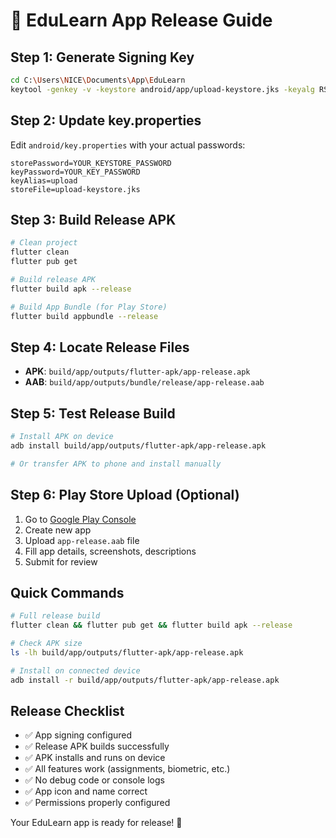 # 🚀 EduLearn App Release Guide

## **Step 1: Generate Signing Key**
```bash
cd C:\Users\NICE\Documents\App\EduLearn
keytool -genkey -v -keystore android/app/upload-keystore.jks -keyalg RSA -keysize 2048 -validity 10000 -alias upload
```

## **Step 2: Update key.properties**
Edit `android/key.properties` with your actual passwords:
```
storePassword=YOUR_KEYSTORE_PASSWORD
keyPassword=YOUR_KEY_PASSWORD
keyAlias=upload
storeFile=upload-keystore.jks
```

## **Step 3: Build Release APK**
```bash
# Clean project
flutter clean
flutter pub get

# Build release APK
flutter build apk --release

# Build App Bundle (for Play Store)
flutter build appbundle --release
```

## **Step 4: Locate Release Files**
- **APK**: `build/app/outputs/flutter-apk/app-release.apk`
- **AAB**: `build/app/outputs/bundle/release/app-release.aab`

## **Step 5: Test Release Build**
```bash
# Install APK on device
adb install build/app/outputs/flutter-apk/app-release.apk

# Or transfer APK to phone and install manually
```

## **Step 6: Play Store Upload (Optional)**
1. Go to [Google Play Console](https://play.google.com/console)
2. Create new app
3. Upload `app-release.aab` file
4. Fill app details, screenshots, descriptions
5. Submit for review

## **Quick Commands**
```bash
# Full release build
flutter clean && flutter pub get && flutter build apk --release

# Check APK size
ls -lh build/app/outputs/flutter-apk/app-release.apk

# Install on connected device
adb install -r build/app/outputs/flutter-apk/app-release.apk
```

## **Release Checklist**
- ✅ App signing configured
- ✅ Release APK builds successfully  
- ✅ APK installs and runs on device
- ✅ All features work (assignments, biometric, etc.)
- ✅ No debug code or console logs
- ✅ App icon and name correct
- ✅ Permissions properly configured

Your EduLearn app is ready for release! 🎉